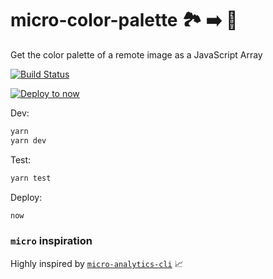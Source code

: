 # micro-color-palette 🏞 ➡️ 🎨
Get the color palette of a remote image as a JavaScript Array

[![Build Status](https://travis-ci.org/xavcz/micro-color-palette.svg?branch=master)](https://travis-ci.org/xavcz/micro-color-palette) 

[![Deploy to now](https://deploy.now.sh/static/button.svg)](https://deploy.now.sh/?repo=https://github.com/xavcz/micro-color-palette)

Dev:
```sh
yarn 
yarn dev
```

Test:
```sh
yarn test
```

Deploy:
```sh
now
```

### `micro` inspiration
Highly inspired by [`micro-analytics-cli`](https://github.com/micro-analytics/micro-analytics-cli/) 📈

